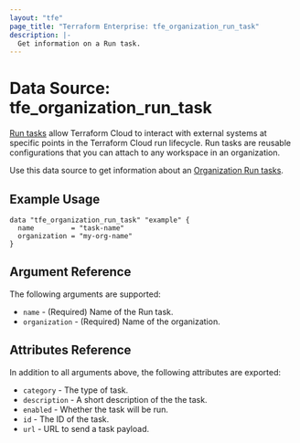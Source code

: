 ```yaml
---
layout: "tfe"
page_title: "Terraform Enterprise: tfe_organization_run_task"
description: |-
  Get information on a Run task.
---
```


# Data Source: tfe_organization_run_task

[Run tasks](https://developer.hashicorp.com/terraform/cloud-docs/workspaces/settings/run-tasks) allow Terraform Cloud to interact with external systems at specific points in the Terraform Cloud run lifecycle. Run tasks are reusable configurations that you can attach to any workspace in an organization.

Use this data source to get information about an [Organization Run tasks](https://developer.hashicorp.com/terraform/cloud-docs/workspaces/settings/run-tasks#creating-a-run-task).

## Example Usage

```hcl
data "tfe_organization_run_task" "example" {
  name         = "task-name"
  organization = "my-org-name"
}
```

## Argument Reference

The following arguments are supported:

* `name` - (Required) Name of the Run task.
* `organization` - (Required) Name of the organization.

## Attributes Reference

In addition to all arguments above, the following attributes are exported:

* `category` - The type of task.
* `description` - A short description of the the task.
* `enabled` - Whether the task will be run.
* `id` - The ID of the task.
* `url` - URL to send a task payload.
